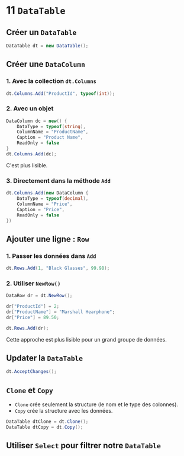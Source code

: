 # 11 `DataTable`

## Créer un `DataTable`

```cs
DataTable dt = new DataTable();
```



## Créer une `DataColumn`

### 1. Avec la collection `dt.Columns`

```cs
dt.Columns.Add("ProductId", typeof(int));
```



### 2. Avec un objet

```cs
DataColumn dc = new() {
    DataType = typeof(string),
    ColumnName = "ProductName",
    Caption = "Product Name",
    ReadOnly = false
}
dt.Columns.Add(dc);
```

C'est plus lisible.



### 3. Directement dans la méthode `Add`

```cs
dt.Columns.Add(new DataColumn {
    DataType = typeof(decimal),
    ColumnName = "Price",
    Caption = "Price",
    ReadOnly = false
})
```



## Ajouter une ligne : `Row`

### 1. Passer les données dans `Add`

```cs
dt.Rows.Add(1, "Black Glasses", 99.98);
```



### 2. Utiliser `NewRow()`

```cs
DataRow dr = dt.NewRow();

dr["ProductId"] = 2;
dr["ProductName"] = "Marshall Hearphone";
dr["Price"] = 89.50;

dt.Rows.Add(dr);
```

Cette approche est plus lisible pour un grand groupe de données.



## Updater la `DataTable`

```cs
dt.AcceptChanges();
```



## `Clone` et `Copy`

- `Clone` crée seulement la structure (le nom et le type des colonnes).
- `Copy` crée la structure avec les données.

```cs
DataTable dtClone = dt.Clone();
DataTable dtCopy = dt.Copy();
```



## Utiliser `Select` pour filtrer notre `DataTable`

